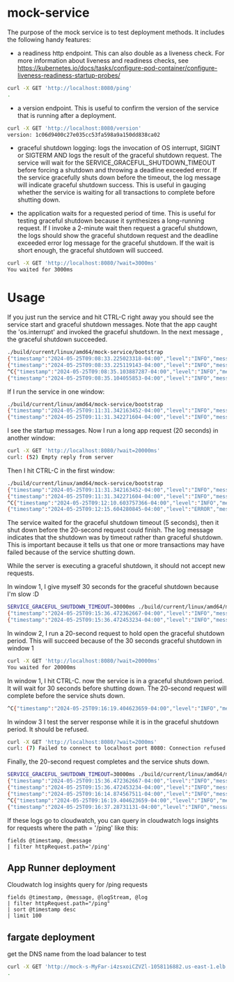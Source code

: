 # mock-service

The purpose of the mock service is to test deployment methods. It includes the following handy features:

 - a readiness http endpoint. This can also double as a liveness check. For more information about liveness and readiness checks, see https://kubernetes.io/docs/tasks/configure-pod-container/configure-liveness-readiness-startup-probes/

```bash
curl -X GET 'http://localhost:8080/ping'
.
```

 - a version endpoint. This is useful to confirm the version of the service that is running after a deployment.

```bash
curl -X GET 'http://localhost:8080/version'
version: 1c06d9400c27e035cc53fa598a9a150dd838ca02
```

- graceful shutdown logging: logs the invocation of OS interrupt, SIGINT or SIGTERM AND logs the result of the graceful shutdown request. The service will wait for the SERVICE_GRACEFUL_SHUTDOWN_TIMEOUT before forcing a shutdown and throwing a deadline exceeded error.  If the service gracefully shuts down before the timeout, the log message will indicate graceful shutdown success.  This is useful in gauging whether the service is waiting for all transactions to complete before shutting down.

 - the application waits for a requested period of time. This is useful for testing graceful shutdown because it synthesizes a long-running request.  If I invoke a 2-minute wait then request a graceful shutdown, the logs should show the graceful shutdown request and the deadline exceeded error log message for the graceful shutdown. If the wait is short enough, the graceful shutdown will succeed.

```bash
curl -X GET 'http://localhost:8080/?wait=3000ms'
You waited for 3000ms
```

 # Usage
If you just run the service and hit CTRL-C right away you should see the service start and graceful shutdown messages. Note that the app caught the 'os.interrupt'  and invoked the graceful shutdown.  In the next message , the graceful shutdown succeeded.

```bash
./build/current/linux/amd64/mock-service/bootstrap 
{"timestamp":"2024-05-25T09:08:33.225023318-04:00","level":"INFO","message":"starting server (1c06d9400c27e035cc53fa598a9a150dd838ca02) on port 8080","service":"mock-service"}
{"timestamp":"2024-05-25T09:08:33.225119143-04:00","level":"INFO","message":"SERVICE_GRACEFUL_SHUTDOWN_TIMEOUT is set to 5s","service":"mock-service"}
^C{"timestamp":"2024-05-25T09:08:35.103887287-04:00","level":"INFO","message":"Received signal: interrupt. Shutting down gracefully...","service":"mock-service"}
{"timestamp":"2024-05-25T09:08:35.104055853-04:00","level":"INFO","message":"Server shutdown successful","service":"mock-service"}
```


If I run the service in one window:
```bash
./build/current/linux/amd64/mock-service/bootstrap 
{"timestamp":"2024-05-25T09:11:31.342163452-04:00","level":"INFO","message":"starting server (1c06d9400c27e035cc53fa598a9a150dd838ca02) on port 8080","service":"mock-service"}
{"timestamp":"2024-05-25T09:11:31.342271604-04:00","level":"INFO","message":"SERVICE_GRACEFUL_SHUTDOWN_TIMEOUT is set to 5s","service":"mock-service"}
```

I see the startup messages.  Now I run a long app request (20 seconds) in another window:
```bash
curl -X GET 'http://localhost:8080/?wait=20000ms'
curl: (52) Empty reply from server
```

Then I hit CTRL-C in the first window:
```bash
./build/current/linux/amd64/mock-service/bootstrap 
{"timestamp":"2024-05-25T09:11:31.342163452-04:00","level":"INFO","message":"starting server (1c06d9400c27e035cc53fa598a9a150dd838ca02) on port 8080","service":"mock-service"}
{"timestamp":"2024-05-25T09:11:31.342271604-04:00","level":"INFO","message":"SERVICE_GRACEFUL_SHUTDOWN_TIMEOUT is set to 5s","service":"mock-service"}
^C{"timestamp":"2024-05-25T09:12:10.603757366-04:00","level":"INFO","message":"Received signal: interrupt. Shutting down gracefully...","service":"mock-service"}
{"timestamp":"2024-05-25T09:12:15.604280845-04:00","level":"ERROR","message":"Server shutdown error: context deadline exceeded","service":"mock-service"}
```
The service waited for the graceful shutdown timeout (5 seconds), then it shut down before the 20-second request could finish.  The log message indicates that the shutdown was by timeout rather than graceful shutdown.  This is important because it tells us that one or more transactions may have failed because of the service shutting down.


While the server is executing a graceful shutdown, it should not accept new requests. 

In window 1, I give myself 30 seconds for the graceful shutdown because I'm slow :D

```bash
SERVICE_GRACEFUL_SHUTDOWN_TIMEOUT=30000ms ./build/current/linux/amd64/mock-service/bootstrap 
{"timestamp":"2024-05-25T09:15:36.472362667-04:00","level":"INFO","message":"starting server (1c06d9400c27e035cc53fa598a9a150dd838ca02) on port 8080","service":"mock-service"}
{"timestamp":"2024-05-25T09:15:36.472453234-04:00","level":"INFO","message":"SERVICE_GRACEFUL_SHUTDOWN_TIMEOUT is set to 30s","service":"mock-service"}
```
In window 2, I run a 20-second request to hold open the graceful shutdown period. This will succeed because of the 30 seconds graceful shutdown in window 1
```bash
curl -X GET 'http://localhost:8080/?wait=20000ms'
You waited for 20000ms
```

In window 1, I hit CTRL-C. now the service is in a graceful shutdown period.  It will wait for 30 seconds before shutting down.  The 20-second request will complete before the service shuts down.
```bash
^C{"timestamp":"2024-05-25T09:16:19.404623659-04:00","level":"INFO","message":"Received signal: interrupt. Shutting down gracefully...","service":"mock-service"}
```

In window 3 I test the server response while it is in the graceful shutdown period.  It should be refused.
```bash
curl -X GET 'http://localhost:8080/?wait=2000ms'
curl: (7) Failed to connect to localhost port 8080: Connection refused
```

Finally, the 20-second request completes and the service shuts down.
```bash
SERVICE_GRACEFUL_SHUTDOWN_TIMEOUT=30000ms ./build/current/linux/amd64/mock-service/bootstrap 
{"timestamp":"2024-05-25T09:15:36.472362667-04:00","level":"INFO","message":"starting server (1c06d9400c27e035cc53fa598a9a150dd838ca02) on port 8080","service":"mock-service"}
{"timestamp":"2024-05-25T09:15:36.472453234-04:00","level":"INFO","message":"SERVICE_GRACEFUL_SHUTDOWN_TIMEOUT is set to 30s","service":"mock-service"}
{"timestamp":"2024-05-25T09:16:14.874567511-04:00","level":"INFO","message":"Response: 200 OK","service":"mock-service","httpRequest":{"url":"http://localhost:8080/?wait=2000ms","method":"GET","path":"/","remoteIP":"127.0.0.1:41900","proto":"HTTP/1.1","requestID":"nmarks-lenovo/Zv7ai8mSzM-000001","scheme":"http","header":{"user-agent":"curl/7.68.0","accept":"*/*"}},"user":"user1","httpResponse":{"status":200,"bytes":21,"elapsed":2001.109461}}
^C{"timestamp":"2024-05-25T09:16:19.404623659-04:00","level":"INFO","message":"Received signal: interrupt. Shutting down gracefully...","service":"mock-service"}
{"timestamp":"2024-05-25T09:16:37.28731131-04:00","level":"INFO","message":"Server shutdown successful","service":"mock-service"}
```


If these logs go to cloudwatch, you can query in cloudwatch logs insights for requests where the path = '/ping' like this:
```text
fields @timestamp, @message
| filter httpRequest.path='/ping'
```


## App Runner deployment

Cloudwatch log insights query for /ping requests
```text
fields @timestamp, @message, @logStream, @log
| filter httpRequest.path="/ping"
| sort @timestamp desc
| limit 100
```


## fargate deployment

get the DNS name from the load balancer to test
```bash
curl -X GET 'http://mock-s-MyFar-i4zsxoiCZVZl-1058116882.us-east-1.elb.amazonaws.com:80/ping'
.
```